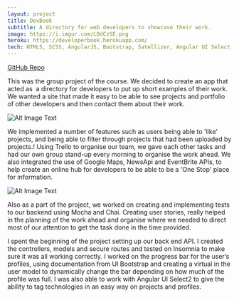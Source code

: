 ```yaml
---
layout: project
title: DevBook
subtitle: A directory for web developers to showcase their work.
image: https://i.imgur.com/L0dCzSE.png
heroku: https://developerbook.herokuapp.com/
tech: HTML5, SCSS, AngularJS, Bootstrap, Satellizer, Angular UI Select, Angular Messages, Angular resource, Angular UI Router, JWT, Chai, Mocha, yarn, Bower, Gulp, AWS-SDK
---
```

[GitHub Repo](https://github.com/n2kp/wdi27-group-project)

This was the group project of the course. We decided to create an app that acted as  a directory for developers to put up short examples of their work. We wanted a site that made it easy to be able to see projects and portfolio of other developers and then contact them about their work.

![Alt Image Text](http://i.imgur.com/wD0PWbW.png "Project page")

We implemented a number of features such as users being able to 'like' projects, and being able to filter through projects that had been uploaded by projects.!
Using Trello to organise our team, we gave each other tasks and had our own group stand-up every morning to organise the work ahead. We also integrated the use of Google Maps, NewsApi and EventBrite APIs, to help create an online hub for developers to be able to be a 'One Stop' place for information.

![Alt Image Text](http://i.imgur.com/e2JhHhL.png "External APIs")

Also as a part of the project, we worked on creating and implementing tests to our backend using Mocha and Chai. Creating user stories, really helped in the planning of the work ahead and organise where we needed to direct most of our attention to get the task done in the time provided.

I spent the beginning of the project setting up our back end API. I created the controllers, models and secure routes and tested on Insomnia to make sure it was all working correctly. I worked on the progress bar for the user’s profiles, using documentation from UI Bootstrap and creating a virtual in the user model to dynamically change the bar depending on how much of the profile was full. I was also able to work with Angular UI Select2 to give the ability to tag technologies in an easy way on projects and profiles.
